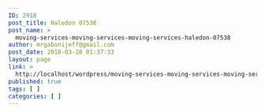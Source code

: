 ```yaml
---
ID: 2918
post_title: Haledon 07538
post_name: >
  moving-services-moving-services-moving-services-haledon-07538
author: mrgabonijeff@gmail.com
post_date: 2018-03-28 01:37:33
layout: page
link: >
  http://localhost/wordpress/moving-services-moving-services-moving-services-haledon-07538/
published: true
tags: [ ]
categories: [ ]
---
```

